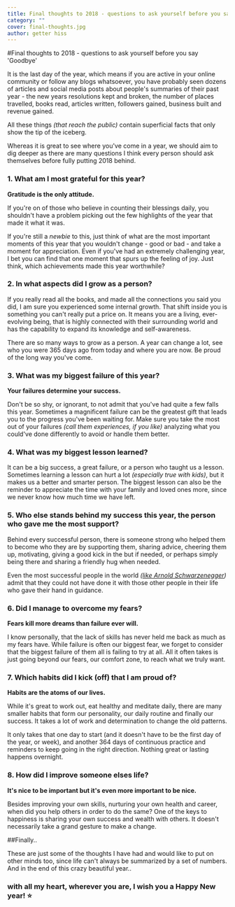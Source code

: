 ```yaml
---
title: Final thoughts to 2018 - questions to ask yourself before you say 'Goodbye'
category: ""
cover: final-thoughts.jpg
author: getter hiss
---
```


#Final thoughts to 2018 - questions to ask yourself before you say 'Goodbye'

It is the last day of the year, which means if you are active in your online community or follow any blogs whatsoever, you have probably seen dozens of articles and social media posts about people's summaries of their past year - the new years resolutions kept and broken, the number of places travelled, books read, articles written, followers gained, business built and revenue gained. 

All these things *(that reach the public)* contain superficial facts that only show the tip of the iceberg.

Whereas it is great to see where you've come in a year, we should aim to dig deeper as there are many questions I think every person should ask themselves before fully putting 2018 behind.

### 1. What am I most grateful for this year?
**Gratitude is the only attitude.**

If you're on of those who believe in counting their blessings daily, you shouldn't have a problem picking out the few highlights of the year that made it what it was. 

If you're still a *newbie* to this, just think of what are the most important moments of this year that you wouldn't change - good or bad - and take a moment for appreciation. Even if you've had an extremely challenging year, I bet you can find that one moment that spurs up the feeling of joy. Just think, which achievements made this year worthwhile?

### 2. In what aspects did I grow as a person?

If you really read all the books, and made all the connections you said you did, I am sure you experienced some internal growth. That shift inside you is something you can't really put a price on. It means you are a living, ever-evolving being, that is highly connected with their surrounding world and has the capability to expand its knowledge and self-awareness.

There are so many ways to grow as a person. A year can change a lot, see who you were 365 days ago from today and where you are now. Be proud of the long way you've come.

### 3. What was my biggest failure of this year? 

**Your failures determine your success.**

Don't be so shy, or ignorant, to not admit that you've had quite a few falls this year. Sometimes a magnificent failure can be the greatest gift that leads you to the progress you've been waiting for. Make sure you take the most out of your failures *(call them experiences, if you like)* analyzing what you could've done differently to avoid or handle them better.

### 4. What was my biggest lesson learned? 

It can be a big success, a great failure, or a person who taught us a lesson. Sometimes learning a lesson can hurt a lot *(especially true with kids)*, but it makes us a better and smarter person.
The biggest lesson can also be the reminder to appreciate the time with your family and loved ones more, since we never know how much time we have left.

### 5. Who else stands behind my success this year, the person who gave me the most support?
Behind every successful person, there is someone strong who helped them to become who they are by supporting them, sharing advice, cheering them up, motivating, giving a good kick in the but if needed, or perhaps simply being there and sharing a friendly hug when needed. 

Even the most successful people in the world *([like Arnold Schwarzenegger](https://www.businessinsider.com/arnold-schwarzenegger-commencement-speech-2017-5))* admit that they could not have done it with those other people in their life who gave their hand in guidance.

### 6. Did I manage to overcome my fears?

**Fears kill more dreams than failure ever will.**

I know personally, that the lack of skills has never held me back as much as my fears have.
While failure is often our biggest fear, we forget to consider that the biggest failure of them all is failing to try at all.
All it often takes is just going beyond our fears, our comfort zone, to reach what we truly want. 

### 7. Which habits did I kick (off) that I am proud of?

**Habits are the atoms of our lives.**

While it's great to work out, eat healthy and meditate daily, there are many smaller habits that form our personality, our daily routine and finally our success. It takes a lot of work and determination to change the old patterns.

It only takes that one day to start (and it doesn't have to be the first day of the year, or week), and another 364 days of continuous practice and reminders to keep going in the right direction. Nothing great or lasting happens overnight.

### 8. How did I improve someone elses life?

**It's nice to be important but it's even more important to be nice.**

Besides improving your own skills, nurturing your own health and career, when did you help others in order to do the same? 
One of the keys to happiness is sharing your own success and wealth with others. It doesn't necessarily take a grand gesture to make a change.


##Finally..

These are just some of the thoughts I have had and would like to put on other minds too, since life can't always be summarized by a set of numbers.
And in the end of this crazy beautiful year..
### with all my heart, wherever you are, I wish you a Happy New year! ⭐️









